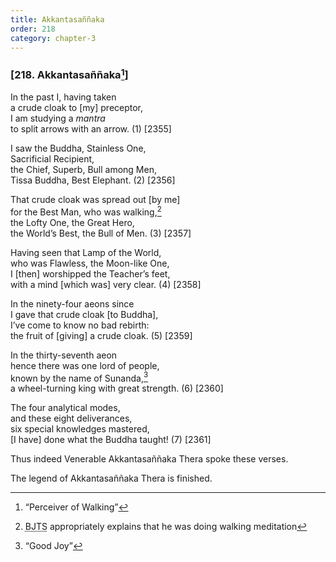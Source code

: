 ```yaml
---
title: Akkantasaññaka
order: 218
category: chapter-3
---
```


### \[218. Akkantasaññaka[^1]\]

In the past I, having taken  
a crude cloak to \[my\] preceptor,  
I am studying a *mantra*  
to split arrows with an arrow. (1) \[2355\]

I saw the Buddha, Stainless One,  
Sacrificial Recipient,  
the Chief, Superb, Bull among Men,  
Tissa Buddha, Best Elephant. (2) \[2356\]

That crude cloak was spread out \[by me\]  
for the Best Man, who was walking,[^2]  
the Lofty One, the Great Hero,  
the World’s Best, the Bull of Men. (3) \[2357\]

Having seen that Lamp of the World,  
who was Flawless, the Moon-like One,  
I \[then\] worshipped the Teacher’s feet,  
with a mind \[which was\] very clear. (4) \[2358\]

In the ninety-four aeons since  
I gave that crude cloak \[to Buddha\],  
I’ve come to know no bad rebirth:  
the fruit of \[giving\] a crude cloak. (5) \[2359\]

In the thirty-seventh aeon  
hence there was one lord of people,  
known by the name of Sunanda,[^3]  
a wheel-turning king with great strength. (6) \[2360\]

The four analytical modes,  
and these eight deliverances,  
six special knowledges mastered,  
\[I have\] done what the Buddha taught! (7) \[2361\]

Thus indeed Venerable Akkantasaññaka Thera spoke these verses.

The legend of Akkantasaññaka Thera is finished.

[^1]: “Perceiver of Walking”

[^2]: <abbr title="Buddha Jayanthi Tripitaka Series">BJTS</abbr> appropriately explains that he was doing walking meditation

[^3]: “Good Joy”
